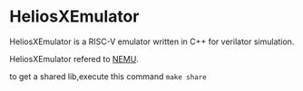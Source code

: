 # HeliosXEmulator
HeliosXEmulator is a RISC-V emulator written in C++ for verilator simulation.

HeliosXEmulator refered to [NEMU](https://github.com/NJU-ProjectN/nemu).

to get a shared lib,execute this command `make share`
